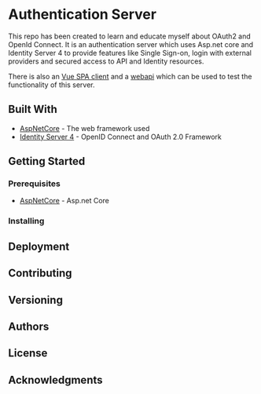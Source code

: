 # Authentication Server

This repo has been created to learn and educate myself about OAuth2 and OpenId Connect. It is an authentication server which uses Asp.net core and Identity Server 4 to provide features like Single Sign-on, login with external providers and secured access to API and Identity resources.

There is also an <a href="https://github.com/latsic/vue_oidc_client">Vue SPA client</a> and a <a href="https://github.com/latsic/idApi1">webapi</a> which can be used to test the functionality of this server.

## Built With

* [AspNetCore](https://github.com/aspnet/AspNetCore/) - The web framework used
* [Identity Server 4](https://github.com/IdentityServer/IdentityServer4) - OpenID Connect and OAuth 2.0 Framework

## Getting Started

### Prerequisites

* [AspNetCore](ttps://www.microsoft.com/net/download/dotnet-core/2.1) - Asp.net Core

### Installing

## Deployment

## Contributing

## Versioning

## Authors

## License

## Acknowledgments



